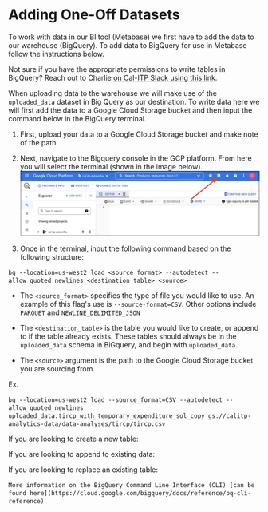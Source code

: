 # Adding One-Off Datasets
To work with data in our BI tool (Metabase) we first have to add the data to our warehouse (BigQuery). To add data to BigQuery for use in Metabase follow the instructions below.

Not sure if you have the appropriate permissions to write tables in BigQuery? Reach out to Charlie <a href="https://cal-itp.slack.com/team/U027GAVHFST" target="_blank">on Cal-ITP Slack using this link</a>.

When uploading data to the warehouse we will make use of the `uploaded_data` dataset in Big Query as our destination. To write data here we will first add the data to a Google Cloud Storage bucket and then input the command below in the BigQuery terminal.

1. First, upload your data to a Google Cloud Storage bucket and make note of the path.

2. Next, navigate to the Bigquery console in the GCP platform. From here you will select the terminal (shown in the image below).
![Collection Matrix](assets/open_bq_terminal_border.png)
3. Once in the terminal, input the following command based on the following structure:
```
bq --location=us-west2 load <source_format> --autodetect --allow_quoted_newlines <destination_table> <source>
```

* The `<source_format>` specifies the type of file you would like to use. An example of this flag's use is `--source-format=CSV`. Other options include `PARQUET` and `NEWLINE_DELIMITED_JSON`

* The `<destination_table>` is the table you would like to create, or append to if the table already exists. These tables should always be in the `uploaded_data` schema in BiGquery, and begin with `uploaded_data.`

* The `<source>` argument is the path to the Google Cloud Storage bucket you are sourcing from.

Ex.
```
bq --location=us-west2 load --source_format=CSV --autodetect --allow_quoted_newlines uploaded_data.tircp_with_temporary_expenditure_sol_copy gs://calitp-analytics-data/data-analyses/tircp/tircp.csv
```

If you are looking to create a new table:

If you are looking to append to existing data:

If you are looking to replace an existing table:

```{admonition} Looking for more information?
More information on the BigQuery Command Line Interface (CLI) [can be found here](https://cloud.google.com/bigquery/docs/reference/bq-cli-reference)
```
